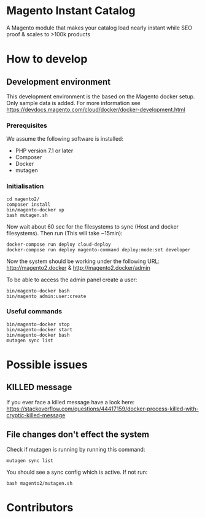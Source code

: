 # Magento Instant Catalog
A Magento module that makes your catalog load nearly instant while SEO proof &amp; scales to >100k products

# How to develop
## Development environment
This development environment is the based on the Magento docker setup. Only sample data is added. For more information see https://devdocs.magento.com/cloud/docker/docker-development.html
### Prerequisites
We assume the following software is installed:
- PHP version 7.1 or later
- Composer
- Docker
- mutagen

### Initialisation
```
cd magento2/
composer install
bin/magento-docker up
bash mutagen.sh
```
Now wait about 60 sec for the filesystems to sync (Host and docker filesystems). Then run (This will take ~15min):

```
docker-compose run deploy cloud-deploy
docker-compose run deploy magento-command deploy:mode:set developer
```
Now the system should be working under the following URL:
http://magento2.docker & http://magento2.docker/admin

To be able to access the admin panel create a user:

```
bin/magento-docker bash
bin/magento admin:user:create
```
### Useful commands
```
bin/magento-docker stop
bin/magento-docker start
bin/magento-docker bash
mutagen sync list
```

# Possible issues
## KILLED message
If you ever face a killed message have a look here: https://stackoverflow.com/questions/44417159/docker-process-killed-with-cryptic-killed-message
## File changes don't effect the system
Check if mutagen is running by running this command:

`mutagen sync list`

You should see a sync config which is active. If not run:

`bash magento2/mutagen.sh`

# Contributors

